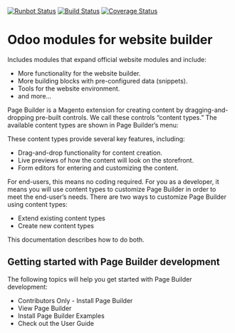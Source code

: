 [![Runbot Status](https://runbot.odoo-community.org/runbot/badge/flat/186/12.0.svg)](https://runbot.odoo-community.org/runbot/repo/github-com-oca-website-186)
[![Build Status](https://travis-ci.org/OCA/website.svg?branch=12.0)](https://travis-ci.org/OCA/website)
[![Coverage Status](https://codecov.io/gh/OCA/website/branch/12.0/graph/badge.svg)](https://codecov.io/gh/OCA/website)

Odoo modules for website builder
================================

Includes modules that expand official website modules and include:

* More functionality for the website builder.
* More building blocks with pre-configured data (snippets).
* Tools for the website environment.
* and more...

Page Builder is a Magento extension for creating content by dragging-and-dropping pre-built controls.  We call these controls “content types.” The available content types are shown in Page Builder’s menu:

These content types provide several key features, including:
* Drag-and-drop functionality for content creation.
* Live previews of how the content will look on the storefront.
* Form editors for entering and customizing the content.

For end-users, this means no coding required. For you as a developer, it means you will use content types to customize Page Builder in order to meet the end-user’s needs. There are two ways to customize Page Builder using content types:

* Extend existing content types
* Create new content types

This documentation describes how to do both.

## Getting started with Page Builder development
The following topics will help you get started with Page Builder development:

* Contributors Only - Install Page Builder
* View Page Builder
* Install Page Builder Examples
* Check out the User Guide
